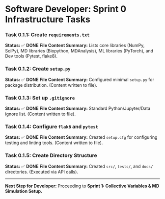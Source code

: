 # Software Developer: Sprint 0 Infrastructure Tasks

### Task 0.1.1: Create `requirements.txt`
**Status:** ✅ **DONE**
**File Content Summary:** Lists core libraries (NumPy, SciPy), MD libraries (Biopython, MDAnalysis), ML libraries (PyTorch), and Dev tools (Pytest, flake8).

### Task 0.1.2: Create `setup.py`
**Status:** ✅ **DONE**
**File Content Summary:** Configured minimal `setup.py` for package distribution. (Content written to file).

### Task 0.1.3: Set up `.gitignore`
**Status:** ✅ **DONE**
**File Content Summary:** Standard Python/Jupyter/Data ignore list. (Content written to file).

### Task 0.1.4: Configure `flak8` and `pytest`
**Status:** ✅ **DONE**
**File Content Summary:** Created `setup.cfg` for configuring testing and linting tools. (Content written to file).

### Task 0.1.5: Create Directory Structure
**Status:** ✅ **DONE**
**File Content Summary:** Created `src/`, `tests/`, and `docs/` directories. (Executed via API calls).

---
**Next Step for Developer:** Proceeding to **Sprint 1: Collective Variables & MD Simulation Setup.**